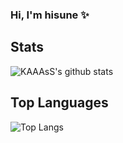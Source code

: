 ### Hi, I'm hisune ✨

## Stats
![KAAAsS's github stats](https://github-readme-stats.vercel.app/api?username=hisune)

## Top Languages
![Top Langs](https://github-readme-stats.vercel.app/api/top-langs/?username=hisune&langs_count=5)
